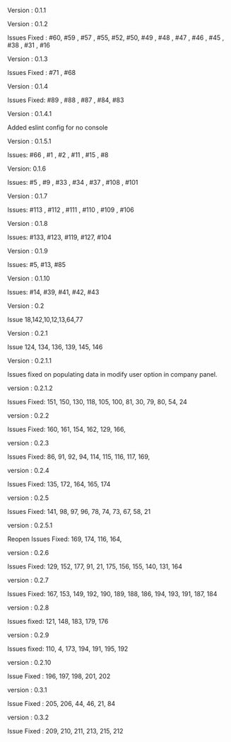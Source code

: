 Version : 0.1.1

Version : 0.1.2

Issues Fixed : #60, #59 , #57 , #55, #52, #50, #49 , #48 , #47 , #46 , #45 , #38 , #31 , #16

Version : 0.1.3

Issues Fixed : #71 , #68

Version : 0.1.4

Issues Fixed: #89 , #88 , #87 , #84, #83

Version : 0.1.4.1

Added eslint config for no console

Version : 0.1.5.1

Issues: #66 , #1 , #2 , #11 , #15 , #8

Version: 0.1.6

Issues: #5 , #9 , #33 , #34 , #37 , #108 , #101

Version : 0.1.7

Issues: #113 , #112 , #111 , #110 , #109 , #106

Version : 0.1.8

Issues: #133, #123, #119, #127, #104

Version : 0.1.9

Issues: #5, #13, #85

Version : 0.1.10

Issues: #14, #39, #41, #42, #43

Version : 0.2

Issue 18,142,10,12,13,64,77

Version : 0.2.1

Issue 124, 134, 136, 139, 145, 146

Version : 0.2.1.1

Issues fixed on populating data in modify user option in company panel.

version : 0.2.1.2

Issues Fixed: 151, 150, 130, 118, 105, 100, 81, 30, 79, 80, 54, 24

version : 0.2.2

Issues Fixed: 160, 161, 154, 162, 129, 166, 

version : 0.2.3

Issues Fixed: 86, 91, 92, 94, 114, 115, 116, 117, 169, 

version : 0.2.4

Issues Fixed: 135, 172, 164, 165, 174

version : 0.2.5

Issues Fixed: 141, 98, 97, 96, 78, 74, 73, 67, 58, 21

version : 0.2.5.1

Reopen Issues Fixed: 169, 174, 116, 164,

version : 0.2.6

Issues Fixed: 129, 152, 177, 91, 21, 175, 156, 155, 140, 131, 164

version : 0.2.7

Issues Fixed: 167, 153, 149, 192, 190, 189, 188, 186, 194, 193, 191, 187, 184

version : 0.2.8

Issues fixed: 121, 148, 183, 179, 176

version : 0.2.9

Issues fixed: 110, 4, 173, 194, 191, 195, 192

version : 0.2.10

Issue Fixed : 196, 197, 198, 201, 202 

version : 0.3.1

Issue Fixed : 205, 206, 44, 46, 21, 84

version : 0.3.2

Issue Fixed : 209, 210, 211, 213, 215, 212